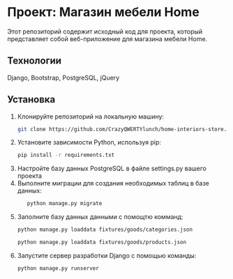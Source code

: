 # Проект: Магазин мебели Home
Этот репозиторий содержит исходный код для проекта, который представляет собой веб-приложение для магазина мебели Home.

## Технологии
Django, Bootstrap, PostgreSQL, jQuery

## Установка
1. Клонируйте репозиторий на локальную машину:
    ```bash
    git clone https://github.com/CrazyQWERTYlunch/home-interiors-store.git
    ```
2. Установите зависимости Python, используя pip:
    ```bash
    pip install -r requirements.txt
    ```
3. Настройте базу данных PostgreSQL в файле settings.py вашего проекта
4. Выполните миграции для создания необходимых таблиц в базе данных:
    ```bash
       python manage.py migrate
    ```
5. Заполните базу данных данными с помощтю комманд:
    ```bash
    python manage.py loaddata fixtures/goods/categories.json
    
    python manage.py loaddata fixtures/goods/products.json
    ```
6. Запустите сервер разработки Django с помощью команды:
    ```bash
    python manage.py runserver
    ```